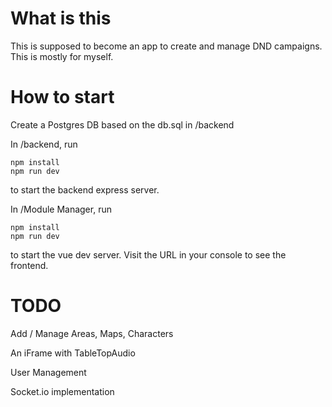 # What is this

This is supposed to become an app to create and manage DND campaigns. This is mostly for myself.

# How to start

Create a Postgres DB based on the db.sql in /backend

In /backend, run

```
npm install
npm run dev
```

to start the backend express server.

In /Module Manager, run

```
npm install
npm run dev
```

to start the vue dev server. Visit the URL in your console to see the frontend.

# TODO

Add / Manage Areas, Maps, Characters

An iFrame with TableTopAudio

User Management

Socket.io implementation
